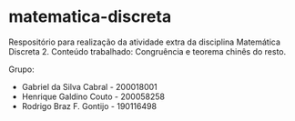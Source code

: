 # matematica-discreta
Respositório para realização da atividade extra da disciplina Matemática Discreta 2. Conteúdo trabalhado: Congruência e teorema chinês do resto.

Grupo:
  - Gabriel da Silva Cabral - 200018001
  - Henrique Galdino Couto - 200058258
  - Rodrigo Braz F. Gontijo - 190116498
